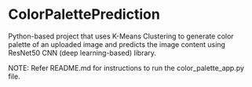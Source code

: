# ColorPalettePrediction
Python-based project that uses K-Means Clustering to generate color palette of an uploaded image and predicts the image content using ResNet50 CNN (deep learning-based) library.

NOTE: Refer README.md for instructions to run the color_palette_app.py file.
